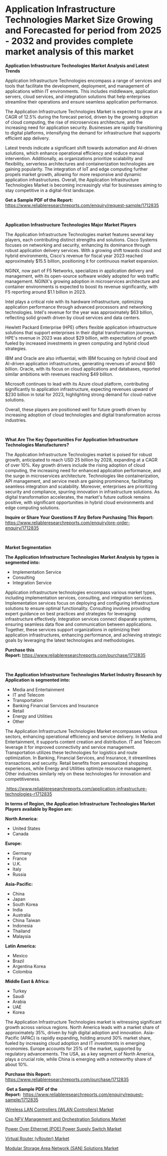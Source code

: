<p><h1>Application Infrastructure Technologies Market Size Growing and Forecasted for period from 2025 - 2032 and provides complete market analysis of this market</h1></p><p><strong>Application Infrastructure Technologies Market Analysis and Latest Trends</strong></p>
<p><p>Application Infrastructure Technologies encompass a range of services and tools that facilitate the development, deployment, and management of applications within IT environments. This includes middleware, application servers, cloud services, and integration solutions that help enterprises streamline their operations and ensure seamless application performance.</p><p>The Application Infrastructure Technologies Market is expected to grow at a CAGR of 12.5% during the forecast period, driven by the growing adoption of cloud computing, the rise of microservices architecture, and the increasing need for application security. Businesses are rapidly transitioning to digital platforms, intensifying the demand for infrastructure that supports efficient app delivery. </p><p>Latest trends indicate a significant shift towards automation and AI-driven solutions, which enhance operational efficiency and reduce manual intervention. Additionally, as organizations prioritize scalability and flexibility, serverless architectures and containerization technologies are gaining popularity. The integration of IoT and edge computing further propels market growth, allowing for more responsive and dynamic application infrastructures. Overall, the Application Infrastructure Technologies Market is becoming increasingly vital for businesses aiming to stay competitive in a digital-first landscape.</p></p>
<p><strong>Get a Sample PDF of the Report:&nbsp;</strong> <a href="https://www.reliableresearchreports.com/enquiry/request-sample/1712835?utm_campaign=8&utm_medium=2&utm_source=Github&utm_content=ia&utm_term=11012025&utm_id=application-infrastructure-technologies">https://www.reliableresearchreports.com/enquiry/request-sample/1712835</a></p>
<p>&nbsp;</p>
<p><strong>Application Infrastructure Technologies Major Market Players</strong></p>
<p><p>The Application Infrastructure Technologies market features several key players, each contributing distinct strengths and solutions. Cisco Systems focuses on networking and security, enhancing its dominance through robust application delivery services. With a growing shift towards cloud and hybrid environments, Cisco's revenue for fiscal year 2023 reached approximately $15.5 billion, positioning it for continuous market expansion.</p><p>NGINX, now part of F5 Networks, specializes in application delivery and management, with its open-source software widely adopted for web traffic management. NGINX's growing adoption in microservices architecture and container environments is expected to boost its revenue significantly, with F5 reporting around $1.1 billion in 2023.</p><p>Intel plays a critical role with its hardware infrastructure, optimizing application performance through advanced processors and networking technologies. Intel's revenue for the year was approximately $63 billion, reflecting solid growth driven by cloud services and data centers.</p><p>Hewlett Packard Enterprise (HPE) offers flexible application infrastructure solutions that support enterprises in their digital transformation journeys. HPE's revenue in 2023 was about $29 billion, with expectations of growth fueled by increased investments in green computing and hybrid cloud strategies.</p><p>IBM and Oracle are also influential, with IBM focusing on hybrid cloud and AI-driven application infrastructures, generating revenues of around $60 billion. Oracle, with its focus on cloud applications and databases, reported similar ambitions with revenues reaching $49 billion.</p><p>Microsoft continues to lead with its Azure cloud platform, contributing significantly to application infrastructure, expecting revenues upward of $230 billion in total for 2023, highlighting strong demand for cloud-native solutions. </p><p>Overall, these players are positioned well for future growth driven by increasing adoption of cloud technologies and digital transformation across industries.</p></p>
<p>&nbsp;</p>
<p><strong>What Are The Key Opportunities For Application Infrastructure Technologies Manufacturers?</strong></p>
<p><p>The Application Infrastructure Technologies market is poised for robust growth, anticipated to reach USD 25 billion by 2028, expanding at a CAGR of over 10%. Key growth drivers include the rising adoption of cloud computing, the increasing need for enhanced application performance, and the surge in microservices architecture. Technologies like containerization, API management, and service mesh are gaining prominence, facilitating seamless integration and scalability. Moreover, enterprises are prioritizing security and compliance, spurring innovation in infrastructure solutions. As digital transformation accelerates, the market's future outlook remains positive, with significant opportunities in hybrid cloud environments and edge computing solutions.</p></p>
<p><strong>Inquire or Share Your Questions If Any Before Purchasing This Report:</strong> <a href="https://www.reliableresearchreports.com/enquiry/pre-order-enquiry/1712835?utm_campaign=8&utm_medium=2&utm_source=Github&utm_content=ia&utm_term=11012025&utm_id=application-infrastructure-technologies">https://www.reliableresearchreports.com/enquiry/pre-order-enquiry/1712835</a></p>
<p>&nbsp;</p>
<p><strong>Market Segmentation</strong></p>
<p><strong>The Application Infrastructure Technologies Market Analysis by types is segmented into:</strong></p>
<p><ul><li>Implementation Service</li><li>Consulting</li><li>Integration Service</li></ul></p>
<p><p>Application infrastructure technologies encompass various market types, including implementation services, consulting, and integration services. Implementation services focus on deploying and configuring infrastructure solutions to ensure optimal functionality. Consulting involves providing expert guidance on best practices and strategies for leveraging infrastructure effectively. Integration services connect disparate systems, ensuring seamless data flow and communication between applications. Together, these services support organizations in optimizing their application infrastructures, enhancing performance, and achieving strategic goals by leveraging the latest technologies and methodologies.</p></p>
<p><strong>Purchase this Report:&nbsp;</strong><a href="https://www.reliableresearchreports.com/purchase/1712835?utm_campaign=8&utm_medium=2&utm_source=Github&utm_content=ia&utm_term=11012025&utm_id=application-infrastructure-technologies">https://www.reliableresearchreports.com/purchase/1712835</a></p>
<p>&nbsp;</p>
<p><strong>The Application Infrastructure Technologies Market Industry Research by Application is segmented into:</strong></p>
<p><ul><li>Media and Entertainment</li><li>IT and Telecom</li><li>Transportation</li><li>Banking Financial Services and Insurance</li><li>Retail</li><li>Energy and Utilities</li><li>Other</li></ul></p>
<p><p>The Application Infrastructure Technologies Market encompasses various sectors, enhancing operational efficiency and service delivery. In Media and Entertainment, it supports content creation and distribution. IT and Telecom leverage it for improved connectivity and service management. Transportation utilizes these technologies for logistics and route optimization. In Banking, Financial Services, and Insurance, it streamlines transactions and security. Retail benefits from personalized shopping experiences, while Energy and Utilities optimize resource management. Other industries similarly rely on these technologies for innovation and competitiveness.</p></p>
<p><a href="https://www.reliableresearchreports.com/application-infrastructure-technologies-r1712835?utm_campaign=8&utm_medium=2&utm_source=Github&utm_content=ia&utm_term=11012025&utm_id=application-infrastructure-technologies">&nbsp;https://www.reliableresearchreports.com/application-infrastructure-technologies-r1712835</a></p>
<p><strong>In terms of Region, the Application Infrastructure Technologies Market Players available by Region are:</strong></p>
<p>
    <p> <strong> North America: </strong>
        <ul>
            <li>United States</li>
            <li>Canada</li>
        </ul>
        </p> 
    <p> <strong> Europe: </strong>
        <ul>
            <li>Germany</li>
            <li>France</li>
            <li>U.K.</li>
            <li>Italy</li>
            <li>Russia</li>
        </ul>
        </p> 
    <p> <strong> Asia-Pacific: </strong>
        <ul>
            <li>China</li>
            <li>Japan</li>
            <li>South Korea</li>
            <li>India</li>
            <li>Australia</li>
            <li>China Taiwan</li>
            <li>Indonesia</li>
            <li>Thailand</li>
            <li>Malaysia</li>
        </ul>
        </p> 
    <p> <strong> Latin America: </strong>
        <ul>
            <li>Mexico</li>
            <li>Brazil</li>
            <li>Argentina Korea</li>
            <li>Colombia</li>
        </ul>
        </p> 
    <p> <strong> Middle East & Africa: </strong>
        <ul>
            <li>Turkey</li>
            <li>Saudi</li>
            <li>Arabia</li>
            <li>UAE</li>
            <li>Korea</li>
        </ul>
    </p>
    </p>
<p><p>The Application Infrastructure Technologies market is witnessing significant growth across various regions. North America leads with a market share of approximately 35%, driven by high digital adoption and innovation. Asia-Pacific (APAC) is rapidly expanding, holding around 30% market share, fueled by increasing cloud adoption and IT investments in emerging economies. Europe accounts for 25% of the market, supported by regulatory advancements. The USA, as a key segment of North America, plays a crucial role, while China is emerging with a noteworthy share of about 10%.</p></p>
<p><strong>Purchase this Report: </strong><a href="https://www.reliableresearchreports.com/purchase/1712835?utm_campaign=8&utm_medium=2&utm_source=Github&utm_content=ia&utm_term=11012025&utm_id=application-infrastructure-technologies">https://www.reliableresearchreports.com/purchase/1712835</a></p>
<p>&nbsp;<strong>Get a Sample PDF of the Report:&nbsp;&nbsp;</strong><a href="https://www.reliableresearchreports.com/enquiry/request-sample/1712835?utm_campaign=8&utm_medium=2&utm_source=Github&utm_content=ia&utm_term=11012025&utm_id=application-infrastructure-technologies">https://www.reliableresearchreports.com/enquiry/request-sample/1712835</a></p>
<p><strong></strong></p>
<p><p><a href="https://github.com/FahadAhmed223/Market-Research-Report-List-1/blob/main/wireless-lan-controllers-wlan-controllers-market.md?utm_campaign=8&utm_medium=2&utm_source=Github&utm_content=ia&utm_term=11012025&utm_id=application-infrastructure-technologies">Wireless LAN Controllers (WLAN Controllers) Market</a></p><p><a href="https://github.com/oliveroste6/Market-Research-Report-List-1/blob/main/csp-nfv-management-and-orchestration-solutions-market.md?utm_campaign=8&utm_medium=2&utm_source=Github&utm_content=ia&utm_term=11012025&utm_id=application-infrastructure-technologies">Csp NFV Management and Orchestration Solutions Market</a></p><p><a href="https://github.com/NargisHussain432/Market-Research-Report-List-1/blob/main/power-over-ethernet-poe-power-supply-switch-market.md?utm_campaign=8&utm_medium=2&utm_source=Github&utm_content=ia&utm_term=11012025&utm_id=application-infrastructure-technologies">Power Over Ethernet (POE) Power Supply Switch Market</a></p><p><a href="https://github.com/sherikacas30/Market-Research-Report-List-1/blob/main/virtual-router-vrouter-market.md?utm_campaign=8&utm_medium=2&utm_source=Github&utm_content=ia&utm_term=11012025&utm_id=application-infrastructure-technologies">Virtual Router (vRouter) Market</a></p><p><a href="https://github.com/angelajermaine/Market-Research-Report-List-5/blob/main/modular-storage-area-network-san-solutions-market.md?utm_campaign=8&utm_medium=2&utm_source=Github&utm_content=ia&utm_term=11012025&utm_id=application-infrastructure-technologies">Modular Storage Area Network (SAN) Solutions Market</a></p></p>